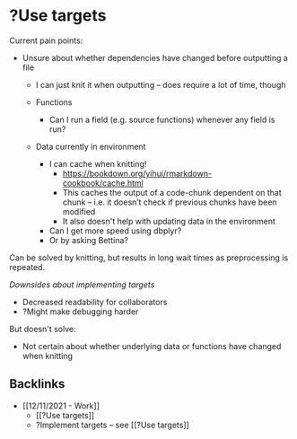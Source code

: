 # ?Use targets
Current pain points:
* Unsure about whether dependencies have changed before outputting a file
	* I can just knit it when outputting – does require a lot of time, though
	* Functions
		* Can I run a field (e.g. source functions) whenever any field is run? 

	* Data currently in environment
		* I can cache when knitting!
			* https://bookdown.org/yihui/rmarkdown-cookbook/cache.html
			* This caches the output of a code-chunk dependent on that chunk – i.e. it doesn’t check if previous chunks have been modified
			* It also doesn't help with updating data in the environment
		* Can I get more speed using dbplyr?
		* Or by asking Bettina?

Can be solved by knitting, but results in long wait times as preprocessing is repeated.

*Downsides about implementing targets*
* Decreased readability for collaborators
* ?Might make debugging harder

But doesn't solve:
* Not certain about whether underlying data or functions have changed when knitting

## Backlinks
* [[12/11/2021 - Work]]
	* [[?Use targets]]
	* ?Implement targets – see [[?Use targets]]

<!-- {BearID:611DCF93-DC48-4C1B-A26D-BB69AB379751-19673-00000661E0DEBF8C} -->
